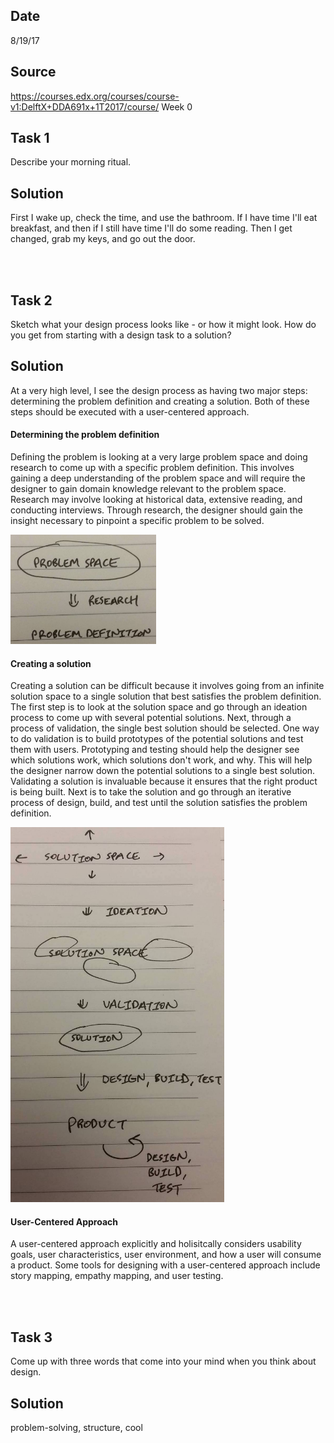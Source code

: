 ## Date
8/19/17

## Source
https://courses.edx.org/courses/course-v1:DelftX+DDA691x+1T2017/course/
Week 0

## Task 1
Describe your morning ritual.

## Solution
First I wake up, check the time, and use the bathroom. If I have time I'll eat breakfast, and then if I still have time I'll do some reading. Then I get changed, grab my keys, and go out the door.

<br><br>

## Task 2
Sketch what your design process looks like - or how it might look. How do you get from starting with a design task to a solution?

## Solution
At a very high level, I see the design process as having two major steps: determining the problem definition and creating a solution. Both of these steps should be executed with a user-centered approach.

#### Determining the problem definition
Defining the problem is looking at a very large problem space and doing research to come up with a specific problem definition. This involves gaining a deep understanding of the problem space and will require the designer to gain domain knowledge relevant to the problem space. Research may involve looking at historical data, extensive reading, and conducting interviews. Through research, the designer should gain the insight necessary to pinpoint a specific problem to be solved. 

<img src="https://github.com/johnlee1/learn/blob/master/design/journey/day-1/diagram-defining_a_problem.jpg?raw=true" height="175" />

#### Creating a solution
Creating a solution can be difficult because it involves going from an infinite solution space to a single solution that best satisfies the problem definition. The first step is to look at the solution space and go through an ideation process to come up with several potential solutions. Next, through a process of validation, the single best solution should be selected. One way to do validation is to build prototypes of the potential solutions and test them with users. Prototyping and testing should help the designer see which solutions work, which solutions don't work, and why. This will help the designer narrow down the potential solutions to a single best solution. Validating a solution is invaluable because it ensures that the right product is being built. Next is to take the solution and go through an iterative process of design, build, and test until the solution satisfies the problem definition.

<img src="https://github.com/johnlee1/learn/blob/master/design/journey/day-1/diagram-creating_a_solution.jpg?raw=true" height="600" />

#### User-Centered Approach
A user-centered approach explicitly and holisitcally considers usability goals, user characteristics, user environment, and how a user will consume a product. Some tools for designing with a user-centered approach include story mapping, empathy mapping, and user testing.

<br><br>

## Task 3
Come up with three words that come into your mind when you think about design.

## Solution
problem-solving, structure, cool
